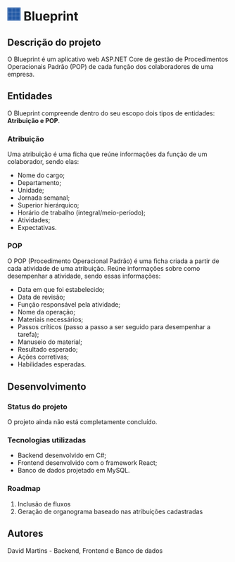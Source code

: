 # <img src="/Blueprint/Blueprint/ClientApp/src/imagens/blueprint-colorido.svg" width="30px"> Blueprint
## Descrição do projeto
O Blueprint é um aplicativo web ASP.NET Core de gestão de Procedimentos Operacionais Padrão (POP) de cada função dos colaboradores de uma empresa.

## Entidades
O Blueprint compreende dentro do seu escopo dois tipos de entidades: **Atribuição e POP**.

### Atribuição
Uma atribuição é uma ficha que reúne informações da função de um colaborador, sendo elas:
- Nome do cargo;
- Departamento;
- Unidade;
- Jornada semanal;
- Superior hierárquico;
- Horário de trabalho (integral/meio-período);
- Atividades;
- Expectativas.

### POP
O POP (Procedimento Operacional Padrão) é uma ficha criada a partir de cada atividade de uma atribuição. Reúne informações sobre como desempenhar a atividade, sendo essas informações:
- Data em que foi estabelecido;
- Data de revisão;
- Função responsável pela atividade;
- Nome da operação;
- Materiais necessários;
- Passos críticos (passo a passo a ser seguido para desempenhar a tarefa);
- Manuseio do material;
- Resultado esperado;
- Ações corretivas;
- Habilidades esperadas.

## Desenvolvimento
### Status do projeto
O projeto ainda não está completamente concluído.

### Tecnologias utilizadas
- Backend desenvolvido em C#;
- Frontend desenvolvido com o framework React;
- Banco de dados projetado em MySQL.

### Roadmap
1. Inclusão de fluxos
2. Geração de organograma baseado nas atribuições cadastradas

## Autores
David Martins - Backend, Frontend e Banco de dados
